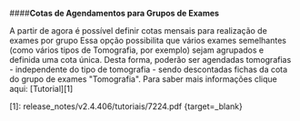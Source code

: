 ####**Cotas de Agendamentos para Grupos de Exames**

A partir de agora é possível definir cotas mensais para realização de exames por grupo
Essa opção possibilita que vários exames semelhantes (como vários tipos de Tomografia, por exemplo) sejam agrupados e definida uma cota única. Desta forma, poderão ser agendadas tomografias - independente do tipo de tomografia - sendo descontadas fichas da cota do grupo de exames "Tomografia".
Para saber mais informações clique aqui: [Tutorial][1]

[1]: release_notes/v2.4.406/tutoriais/7224.pdf {target=_blank}

